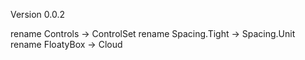 Version 0.0.2

rename Controls -> ControlSet
rename Spacing.Tight -> Spacing.Unit
rename FloatyBox -> Cloud